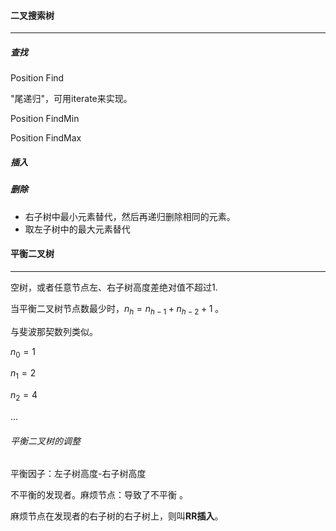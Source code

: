 #### 二叉搜索树

---

##### 查找

Position Find

"尾递归"，可用iterate来实现。

Position FindMin

Position FindMax

##### 插入

##### 删除

+ 右子树中最小元素替代，然后再递归删除相同的元素。
+ 取左子树中的最大元素替代

#### 平衡二叉树

---

空树，或者任意节点左、右子树高度差绝对值不超过1.

当平衡二叉树节点数最少时，$n_h=n_{h-1}+n_{h-2}+1$ 。

与斐波那契数列类似。

$n_0=1$

$n_1=2$

$n_2=4$

...

###### 平衡二叉树的调整

平衡因子：左子树高度-右子树高度

不平衡的发现者。麻烦节点：导致了不平衡 。

麻烦节点在发现者的右子树的右子树上，则叫**RR插入**。